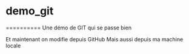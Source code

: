 # demo_git
==========
Une démo de GIT qui se passe bien

Et maintenant on modifie depuis GitHub
Mais aussi depuis ma machine locale

